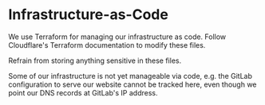 Infrastructure-as-Code
======================

We use Terraform for managing our infrastructure as code. Follow Cloudflare's
Terraform documentation to modify these files.

Refrain from storing anything sensitive in these files.

Some of our infrastructure is not yet manageable via code, e.g. the GitLab
configuration to serve our website cannot be tracked here, even though we point
our DNS records at GitLab's IP address.

